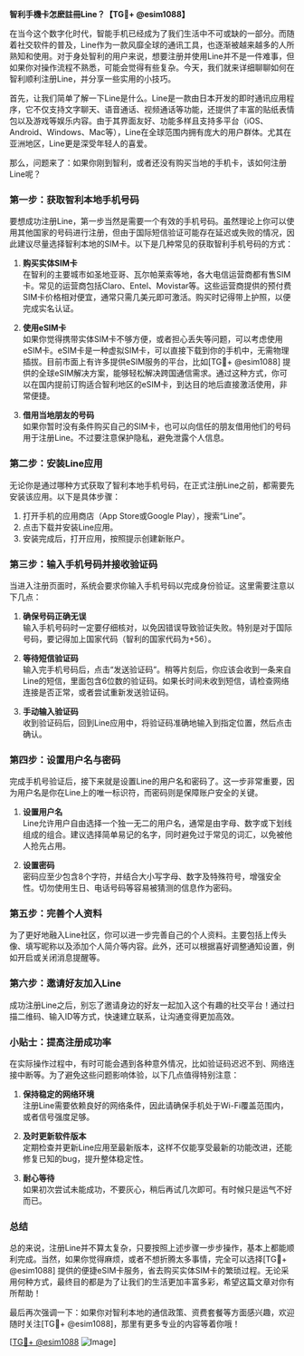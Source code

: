 **智利手機卡怎麽註冊Line？【TG💪+ @esim1088】**

在当今这个数字化时代，智能手机已经成为了我们生活中不可或缺的一部分。而随着社交软件的普及，Line作为一款风靡全球的通讯工具，也逐渐被越来越多的人所熟知和使用。对于身处智利的用户来说，想要注册并使用Line并不是一件难事，但如果你对操作流程不熟悉，可能会觉得有些复杂。今天，我们就来详细聊聊如何在智利顺利注册Line，并分享一些实用的小技巧。

首先，让我们简单了解一下Line是什么。Line是一款由日本开发的即时通讯应用程序，它不仅支持文字聊天、语音通话、视频通话等功能，还提供了丰富的贴纸表情包以及游戏等娱乐内容。由于其界面友好、功能多样且支持多平台（iOS、Android、Windows、Mac等），Line在全球范围内拥有庞大的用户群体。尤其在亚洲地区，Line更是深受年轻人的喜爱。

那么，问题来了：如果你刚到智利，或者还没有购买当地的手机卡，该如何注册Line呢？

### **第一步：获取智利本地手机号码**
要想成功注册Line，第一步当然是需要一个有效的手机号码。虽然理论上你可以使用其他国家的号码进行注册，但由于国际短信验证可能存在延迟或失败的情况，因此建议尽量选择智利本地的SIM卡。以下是几种常见的获取智利手机号码的方式：

1. **购买实体SIM卡**  
   在智利的主要城市如圣地亚哥、瓦尔帕莱索等地，各大电信运营商都有售SIM卡。常见的运营商包括Claro、Entel、Movistar等。这些运营商提供的预付费SIM卡价格相对便宜，通常只需几美元即可激活。购买时记得带上护照，以便完成实名认证。

2. **使用eSIM卡**  
   如果你觉得携带实体SIM卡不够方便，或者担心丢失等问题，可以考虑使用eSIM卡。eSIM卡是一种虚拟SIM卡，可以直接下载到你的手机中，无需物理插拔。目前市面上有许多提供eSIM服务的平台，比如[TG💪+ @esim1088] 提供的全球eSIM解决方案，能够轻松解决跨国通信需求。通过这种方式，你可以在国内提前订购适合智利地区的eSIM卡，到达目的地后直接激活使用，非常便捷。

3. **借用当地朋友的号码**  
   如果你暂时没有条件购买自己的SIM卡，也可以向信任的朋友借用他们的号码用于注册Line。不过要注意保护隐私，避免泄露个人信息。

### **第二步：安装Line应用**
无论你是通过哪种方式获取了智利本地手机号码，在正式注册Line之前，都需要先安装该应用。以下是具体步骤：

1. 打开手机的应用商店（App Store或Google Play），搜索“Line”。
2. 点击下载并安装Line应用。
3. 安装完成后，打开应用，按照提示创建新账户。

### **第三步：输入手机号码并接收验证码**
当进入注册页面时，系统会要求你输入手机号码以完成身份验证。这里需要注意以下几点：

1. **确保号码正确无误**  
   输入手机号码时一定要仔细核对，以免因错误导致验证失败。特别是对于国际号码，要记得加上国家代码（智利的国家代码为+56）。

2. **等待短信验证码**  
   输入完手机号码后，点击“发送验证码”。稍等片刻后，你应该会收到一条来自Line的短信，里面包含6位数的验证码。如果长时间未收到短信，请检查网络连接是否正常，或者尝试重新发送验证码。

3. **手动输入验证码**  
   收到验证码后，回到Line应用中，将验证码准确地输入到指定位置，然后点击确认。

### **第四步：设置用户名与密码**
完成手机号验证后，接下来就是设置Line的用户名和密码了。这一步非常重要，因为用户名是你在Line上的唯一标识符，而密码则是保障账户安全的关键。

1. **设置用户名**  
   Line允许用户自由选择一个独一无二的用户名，通常是由字母、数字或下划线组成的组合。建议选择简单易记的名字，同时避免过于常见的词汇，以免被他人抢先占用。

2. **设置密码**  
   密码应至少包含8个字符，并结合大小写字母、数字及特殊符号，增强安全性。切勿使用生日、电话号码等容易被猜测的信息作为密码。

### **第五步：完善个人资料**
为了更好地融入Line社区，你可以进一步完善自己的个人资料。主要包括上传头像、填写昵称以及添加个人简介等内容。此外，还可以根据喜好调整通知设置，例如开启或关闭消息提醒等。

### **第六步：邀请好友加入Line**
成功注册Line之后，别忘了邀请身边的好友一起加入这个有趣的社交平台！通过扫描二维码、输入ID等方式，快速建立联系，让沟通变得更加高效。

### **小贴士：提高注册成功率**
在实际操作过程中，有时可能会遇到各种意外情况，比如验证码迟迟不到、网络连接中断等。为了避免这些问题影响体验，以下几点值得特别注意：

1. **保持稳定的网络环境**  
   注册Line需要依赖良好的网络条件，因此请确保手机处于Wi-Fi覆盖范围内，或者信号强度足够。

2. **及时更新软件版本**  
   定期检查并更新Line应用至最新版本，这样不仅能享受最新的功能改进，还能修复已知的bug，提升整体稳定性。

3. **耐心等待**  
   如果初次尝试未能成功，不要灰心，稍后再试几次即可。有时候只是运气不好而已。

### **总结**
总的来说，注册Line并不算太复杂，只要按照上述步骤一步步操作，基本上都能顺利完成。当然，如果你觉得麻烦，或者不想折腾太多事情，完全可以选择[TG💪+ @esim1088] 提供的便捷eSIM卡服务，省去购买实体SIM卡的繁琐过程。无论采用何种方式，最终目的都是为了让我们的生活更加丰富多彩，希望这篇文章对你有所帮助！

最后再次强调一下：如果你对智利本地的通信政策、资费套餐等方面感兴趣，欢迎随时关注[TG💪+ @esim1088]，那里有更多专业的内容等着你哦！

[[TG💪+ @esim1088](https://t.me/s/esim1088) ![Image](https://i.postimg.cc/4NQfJmqS/Snipaste-2025-05-13-00-14-12.png)]